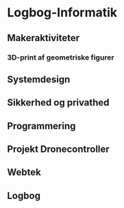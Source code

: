 # **Logbog-Informatik**

## Makeraktiviteter
### 3D-print af geometriske figurer

## Systemdesign

## Sikkerhed og privathed

## Programmering

## Projekt Dronecontroller

## Webtek

## Logbog
